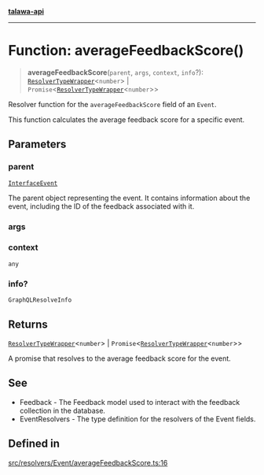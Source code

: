 [**talawa-api**](../../../../README.md)

***

# Function: averageFeedbackScore()

> **averageFeedbackScore**(`parent`, `args`, `context`, `info`?): [`ResolverTypeWrapper`](../../../../types/generatedGraphQLTypes/type-aliases/ResolverTypeWrapper.md)\<`number`\> \| `Promise`\<[`ResolverTypeWrapper`](../../../../types/generatedGraphQLTypes/type-aliases/ResolverTypeWrapper.md)\<`number`\>\>

Resolver function for the `averageFeedbackScore` field of an `Event`.

This function calculates the average feedback score for a specific event.

## Parameters

### parent

[`InterfaceEvent`](../../../../models/Event/interfaces/InterfaceEvent.md)

The parent object representing the event. It contains information about the event, including the ID of the feedback associated with it.

### args

### context

`any`

### info?

`GraphQLResolveInfo`

## Returns

[`ResolverTypeWrapper`](../../../../types/generatedGraphQLTypes/type-aliases/ResolverTypeWrapper.md)\<`number`\> \| `Promise`\<[`ResolverTypeWrapper`](../../../../types/generatedGraphQLTypes/type-aliases/ResolverTypeWrapper.md)\<`number`\>\>

A promise that resolves to the average feedback score for the event.

## See

 - Feedback - The Feedback model used to interact with the feedback collection in the database.
 - EventResolvers - The type definition for the resolvers of the Event fields.

## Defined in

[src/resolvers/Event/averageFeedbackScore.ts:16](https://github.com/Suyash878/talawa-api/blob/b5a9d8b4a1ea678a3d6f5b710b3721f91a3052fc/src/resolvers/Event/averageFeedbackScore.ts#L16)
